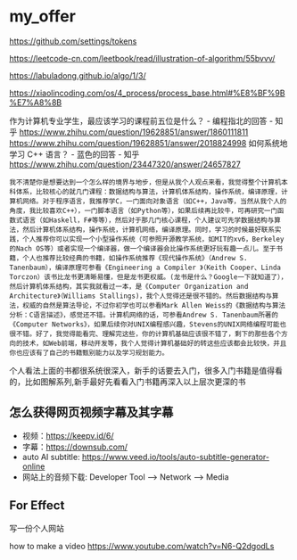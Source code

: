 # my_offer

https://github.com/settings/tokens

https://leetcode-cn.com/leetbook/read/illustration-of-algorithm/55bvvv/

https://labuladong.github.io/algo/1/3/

https://xiaolincoding.com/os/4_process/process_base.html#%E8%BF%9B%E7%A8%8B

作为计算机专业学生，最应该学习的课程前五位是什么？ - 编程指北的回答 - 知乎
https://www.zhihu.com/question/19628851/answer/1860111811
https://www.zhihu.com/question/19628851/answer/2018824998
如何系统地学习 C++ 语言？ - 蓝色的回答 - 知乎
https://www.zhihu.com/question/23447320/answer/24657827
```
我不清楚你是想要达到一个怎么样的境界与地步，但是从我个人观点来看，我觉得整个计算机本科体系，比较核心的就几门课程：数据结构与算法，计算机体系结构，操作系统，编译原理，计算机网络。对于程序语言，我推荐学C，一门面向对象语言（如C++，Java等，当然从我个人的角度，我比较喜欢C++），一门脚本语言（如Python等），如果后续再比较牛，可再研究一门函数式语言（如Haskell，F#等等），然后对于那几门核心课程，个人建议可先学数据结构与算法，然后计算机体系结构，操作系统，计算机网络，编译原理。同时，学习的时候最好联系实践，个人推荐你可以实现一个小型操作系统（可参照开源教学系统，如MIT的xv6，Berkeley的Nach OS等）或者实现一个编译器，做一个编译器会比操作系统更好玩有趣一点儿。至于书籍，个人也推荐比较经典的书籍，如操作系统推荐《现代操作系统》（Andrew S. Tanenbaum），编译原理可参看《Engineering a Compiler 》（Keith Cooper、Linda Torczon）该书比龙书更清晰易懂，但是龙书更权威。(龙书是什么？Google一下就知道了），然后计算机体系结构，其实我就看过一本，是《Computer Organization and Architecture》（Williams Stallings)，我个人觉得还是很不错的。然后数据结构与算法，权威的自然是算法导论，不过你初学也可以参看Mark Allen Weiss的《数据结构与算法分析：C语言描述》，感觉还不错。计算机网络的话，可参看Andrew S. Tanenbaum所著的《Computer Networks》，如果后续你对UNIX编程感兴趣，Stevens的UNIX网络编程可能也很不错。好了，我觉得能看完、理解完这些，你的计算机基础应该很不错了，剩下的那些各个方向的技术，如Web前端，移动开发等，我个人觉得计算机基础好的转这些应该都会比较快，并且你也应该有了自己的书籍甄别能力以及学习规划能力。
```
个人看法上面的书都很系统很深入，新手的话要去入门，很多入门书籍是值得看的，比如图解系列,新手最好先看看入门书籍再深入以上层次更深的书

## 怎么获得网页视频字幕及其字幕
- 视频：https://keepv.id/6/
- 字幕：https://downsub.com/
- auto AI subtitle: https://www.veed.io/tools/auto-subtitle-generator-online
- 网站上的音频下载: Developer Tool --> Network --> Media

## For Effect
写一份个人网站

how to make a video
https://www.youtube.com/watch?v=N6-Q2dgodLs


